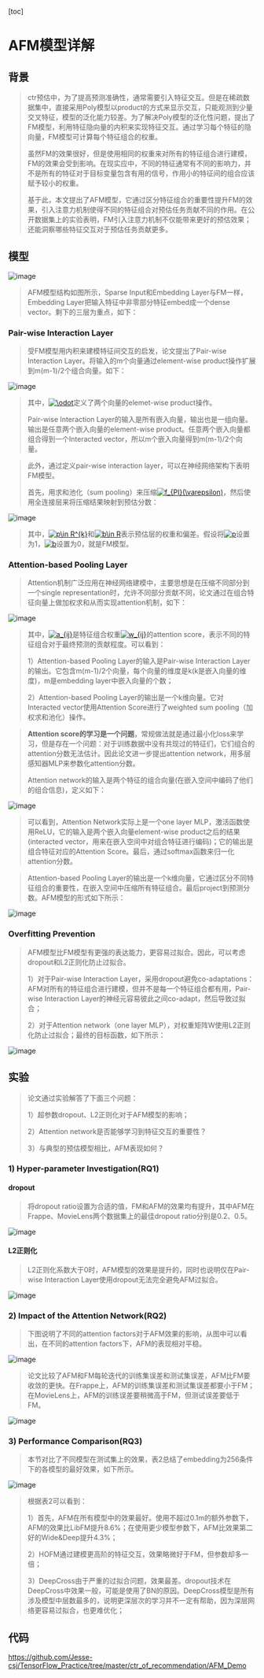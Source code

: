 [toc]

# AFM模型详解

## 背景

> ctr预估中，为了提高预测准确性，通常需要引入特征交互。但是在稀疏数据集中，直接采用Poly模型以product的方式来显示交互，只能观测到少量交叉特征，模型的泛化能力较差。为了解决Poly模型的泛化性问题，提出了FM模型，利用特征隐向量的内积来实现特征交互。通过学习每个特征的隐向量，FM模型可计算每个特征组合的权重。
>
> 虽然FM的效果很好，但是使用相同的权重来对所有的特征组合进行建模，FM的效果会受到影响。在现实应中，不同的特征通常有不同的影响力，并不是所有的特征对于目标变量包含有用的信号，作用小的特征间的组合应该赋予较小的权重。
>
> 基于此，本文提出了AFM模型，它通过区分特征组合的重要性提升FM的效果，引入注意力机制使得不同的特征组合对预估任务贡献不同的作用。在公开数据集上的实验表明，FM引入注意力机制不仅能带来更好的预估效果；还能洞察哪些特征交互对于预估任务贡献更多。

## 模型

![image](https://github.com/ShaoQiBNU/AFM/blob/master/img/1.jpg)

> AFM模型结构如图所示，Sparse Input和Embedding Layer与FM一样，Embedding Layer把输入特征中非零部分特征embed成一个dense vector。剩下的三层为重点，如下：

### Pair-wise Interaction Layer

> 受FM模型用内积来建模特征间交互的启发，论文提出了Pair-wise Interaction Layer。将输入的m个向量通过element-wise product操作扩展到m(m-1)/2个组合向量。如下：

![image](https://github.com/ShaoQiBNU/AFM/blob/master/img/2.jpg)

> 其中，<a href="https://www.codecogs.com/eqnedit.php?latex=\odot" target="_blank"><img src="https://latex.codecogs.com/svg.latex?\odot" title="\odot" /></a>定义了两个向量的elemet-wise product操作。
>
> Pair-wise Interaction Layer的输入是所有嵌入向量，输出也是一组向量。输出是任意两个嵌入向量的element-wise product。任意两个嵌入向量都组合得到一个Interacted vector，所以m个嵌入向量得到m(m-1)/2个向量。

> 此外，通过定义pair-wise interaction layer，可以在神经网络架构下表明FM模型。
>
> 首先，用求和池化（sum pooling）来压缩<a href="https://www.codecogs.com/eqnedit.php?latex=f_{PI}(\varepsilon)" target="_blank"><img src="https://latex.codecogs.com/svg.latex?f_{PI}(\varepsilon)" title="f_{PI}(\varepsilon)" /></a>，然后使用全连接层来将压缩结果映射到预估分数：

![image](https://github.com/ShaoQiBNU/AFM/blob/master/img/3.jpg)

> 其中，<a href="https://www.codecogs.com/eqnedit.php?latex=p\in&space;R^{k}" target="_blank"><img src="https://latex.codecogs.com/svg.latex?p\in&space;R^{k}" title="p\in R^{k}" /></a>和<a href="https://www.codecogs.com/eqnedit.php?latex=b\in&space;R" target="_blank"><img src="https://latex.codecogs.com/svg.latex?b\in&space;R" title="b\in R" /></a>表示预估层的权重和偏差。假设将<a href="https://www.codecogs.com/eqnedit.php?latex=p" target="_blank"><img src="https://latex.codecogs.com/svg.latex?p" title="p" /></a>设置为1，<a href="https://www.codecogs.com/eqnedit.php?latex=b" target="_blank"><img src="https://latex.codecogs.com/svg.latex?b" title="b" /></a>设置为0，就是FM模型。

### Attention-based Pooling Layer

> Attention机制广泛应用在神经网络建模中，主要思想是在压缩不同部分到一个single representation时，允许不同部分贡献不同，论文通过在组合特征向量上做加权求和从而实现attention机制，如下：

![image](https://github.com/ShaoQiBNU/AFM/blob/master/img/4.jpg)

> 其中，<a href="https://www.codecogs.com/eqnedit.php?latex=a_{ij}" target="_blank"><img src="https://latex.codecogs.com/svg.latex?a_{ij}" title="a_{ij}" /></a>是特征组合权重<a href="https://www.codecogs.com/eqnedit.php?latex=w_{ij}" target="_blank"><img src="https://latex.codecogs.com/svg.latex?w_{ij}" title="w_{ij}" /></a>的attention score，表示不同的特征组合对于最终预测的贡献程度。可以看到：
>
> 1）Attention-based Pooling Layer的输入是Pair-wise Interaction Layer的输出。它包含m(m-1)/2个向量，每个向量的维度是k(k是嵌入向量的维度)，m是embedding layer中嵌入向量的个数；
>
> 2）Attention-based Pooling Layer的输出是一个k维向量。它对Interacted vector使用Attention Score进行了weighted sum pooling（加权求和池化）操作。

> **Attention score的学习是一个问题**，常规做法就是通过最小化loss来学习，但是存在一个问题：对于训练数据中没有共现过的特征们，它们组合的attention分数无法估计。因此论文进一步提出attention network，用多层感知器MLP来参数化attention分数。
>
> Attention network的输入是两个特征的组合向量(在嵌入空间中编码了他们的组合信息)，定义如下：

![image](https://github.com/ShaoQiBNU/AFM/blob/master/img/5.jpg)

> 可以看到，Attention Network实际上是一个one layer MLP，激活函数使用ReLU，它的输入是两个嵌入向量element-wise product之后的结果(interacted vector，用来在嵌入空间中对组合特征进行编码)；它的输出是组合特征对应的Attention Score。最后，通过softmax函数来归一化attention分数。

> Attention-based Pooling Layer的输出是一个k维向量，它通过区分不同特征组合的重要性，在嵌入空间中压缩所有特征组合。最后project到预测分数。AFM模型的形式如下所示：

![image](https://github.com/ShaoQiBNU/AFM/blob/master/img/6.jpg)

### Overfitting Prevention

> AFM模型比FM模型有更强的表达能力，更容易过拟合。因此，可以考虑dropout和L2正则化防止过拟合。
>
> 1）对于Pair-wise Interaction Layer，采用dropout避免co-adaptations：AFM对所有的特征组合进行建模，但并不是每一个特征组合都有用，Pair-wise Interaction Layer的神经元容易彼此之间co-adapt，然后导致过拟合；
>
> 2）对于Attention network（one layer MLP），对权重矩阵W使用L2正则化防止过拟合；最终的目标函数，如下所示：

![image](https://github.com/ShaoQiBNU/AFM/blob/master/img/7.jpg)

## 实验

> 论文通过实验解答了下面三个问题：
>
> 1）超参数dropout、L2正则化对于AFM模型的影响；
>
> 2）Attention network是否能够学习到特征交互的重要性？
>
> 3）与典型的预估模型相比，AFM表现如何？

### 1) Hyper-parameter Investigation(RQ1)

#### dropout

> 将dropout ratio设置为合适的值，FM和AFM的效果均有提升，其中AFM在Frappe、MovieLens两个数据集上的最佳dropout ratio分别是0.2、0.5。

![image](https://github.com/ShaoQiBNU/AFM/blob/master/img/8.jpg)

#### L2正则化

> L2正则化系数大于0时，AFM模型的效果是提升的，同时也说明仅在Pair-wise Interaction Layer使用dropout无法完全避免AFM过拟合。

![image](https://github.com/ShaoQiBNU/AFM/blob/master/img/9.jpg)

### 2) Impact of the Attention Network(RQ2)

> 下图说明了不同的attention factors对于AFM效果的影响，从图中可以看出，在不同的attention factors下，AFM的表现相对平稳。

![image](https://github.com/ShaoQiBNU/AFM/blob/master/img/10.jpg)

> 论文比较了AFM和FM每轮迭代的训练集误差和测试集误差，AFM比FM要收敛的更快。在Frappe上，AFM的训练集误差和测试集误差都要小于FM；在MovieLens上，AFM的训练误差要稍微高于FM，但测试误差要低于FM。

![image](https://github.com/ShaoQiBNU/AFM/blob/master/img/11.jpg)

### 3) Performance Comparison(RQ3)

> 本节对比了不同模型在测试集上的效果，表2总结了embedding为256条件下的各模型的最好效果，如下所示。

![image](https://github.com/ShaoQiBNU/AFM/blob/master/img/12.jpg)

> 根据表2可以看到：
>
> 1）首先，AFM在所有模型中的效果最好。使用不超过0.1m的额外参数下，AFM的效果比LibFM提升8.6%；在使用更少模型参数下，AFM比效果第二好的Wide&Deep提升4.3%；
>
> 2）HOFM通过建模更高阶的特征交互，效果略微好于FM，但参数却多一倍；
>
> 3）DeepCross由于严重的过拟合问题，效果最差。dropout技术在DeepCross中效果一般，可能是使用了BN的原因。DeepCross模型是所有涉及模型中层数最多的，说明更深层次的学习并不一定有帮助，因为深层网络更容易过拟合，也更难优化；

## 代码

https://github.com/Jesse-csj/TensorFlow_Practice/tree/master/ctr_of_recommendation/AFM_Demo
